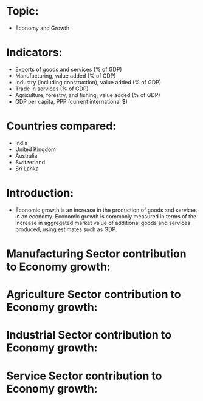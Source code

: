 # Topic:
- Economy and Growth
# Indicators:
- Exports of goods and services (% of GDP)
- Manufacturing, value added (% of GDP)
- Industry (including construction), value added (% of GDP)
- Trade in services (% of GDP)
- Agriculture, forestry, and fishing, value added (% of GDP)
- GDP per capita, PPP (current international $)
# Countries compared:
- India
- United Kingdom
- Australia
- Switzerland
- Sri Lanka
# Introduction:
- Economic growth is an increase in the production of goods and services in an economy. Economic growth is commonly measured in terms of the increase in aggregated market value of   additional goods and services produced, using estimates such as GDP.

# Manufacturing Sector contribution to Economy growth:

# Agriculture Sector contribution to Economy growth:

# Industrial Sector contribution to Economy growth:

# Service Sector contribution to Economy growth:






